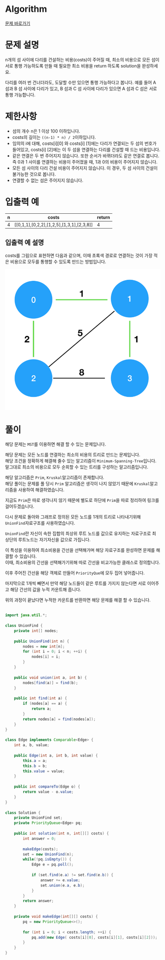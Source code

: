
# Algorithm
[문제 바로가기](https://school.programmers.co.kr/learn/courses/30/lessons/42861)
# 문제 설명

n개의 섬 사이에 다리를 건설하는 비용(costs)이 주어질 때, 최소의 비용으로 모든 섬이 서로 통행 가능하도록 만들 때 필요한 최소 비용을 return 하도록 solution을 완성하세요.

다리를 여러 번 건너더라도, 도달할 수만 있으면 통행 가능하다고 봅니다. 예를 들어 A 섬과 B 섬 사이에 다리가 있고, B 섬과 C 섬 사이에 다리가 있으면 A 섬과 C 섬은 서로 통행 가능합니다.

# **제한사항**

- 섬의 개수 n은 1 이상 100 이하입니다.
- costs의 길이는 `((n-1) * n) / 2`이하입니다.
- 임의의 i에 대해, costs[i][0] 와 costs[i] [1]에는 다리가 연결되는 두 섬의 번호가 들어있고, costs[i] [2]에는 이 두 섬을 연결하는 다리를 건설할 때 드는 비용입니다.
- 같은 연결은 두 번 주어지지 않습니다. 또한 순서가 바뀌더라도 같은 연결로 봅니다. 즉 0과 1 사이를 연결하는 비용이 주어졌을 때, 1과 0의 비용이 주어지지 않습니다.
- 모든 섬 사이의 다리 건설 비용이 주어지지 않습니다. 이 경우, 두 섬 사이의 건설이 불가능한 것으로 봅니다.
- 연결할 수 없는 섬은 주어지지 않습니다.

# **입출력 예**

| n   | costs                                     | return |
| --- | ----------------------------------------- | ------ |
| 4   | [[0,1,1],[0,2,2],[1,2,5],[1,3,1],[2,3,8]] | 4      |

## **입출력 예 설명**

costs를 그림으로 표현하면 다음과 같으며, 이때 초록색 경로로 연결하는 것이 가장 적은 비용으로 모두를 통행할 수 있도록 만드는 방법입니다.

![image.png](./img/섬_연결하기1.png)


# 풀이

해당 문제는 `MST`를 이용하면 해결 할 수 있는 문제입니다.

해당 문제는 모든 노드를 연결하는 최소의 비용의 트리로 만드는 문제입니다.   
해당 조건을 정확하게 해결해 줄수 있는 알고리즘이 `Minimum-Spanning-Tree`입니다.   
말그대로 최소의 비용으로 모두 순회할 수 있는 트리를 구성하는 알고리즘입니다.    

해당 알고리즘은 `Prim`, `Kruskal`알고리즘이 존재합니다.   
해당 풀이는 문제를 풀 당시 `Prim` 알고리즘은 생각이 나지 않았기 때문에 `Kruskal`알고리즘을 사용하여 해결하였습니다.

지금도 `Prim`은 따로 생각나지 않기 때문에 별도로 하단에 `Prim`을 따로 정리하여 링크를 걸어두겠습니다.

다시 문제로 돌아와 그래프로 정의된 모든 노드를 1개의 트리로 나타내기위해 `UnionFind`자료구조를 사용하였습니다.

`UnionFind`란 자신이 속한 집합의 최상위 루트 노드를 값으로 유지하는 자료구조로 최 상단의 루트노드는 자기자신을 값으로 가집니다.

이 특성을 이용하여 최소비용을 간선을 선택해가며 해당 자료구조를 완성하면 문제를 해결할 수 있습니다.    
이때, 최소비용의 간선을 선택해가기위해 따로 간선을 비교가능한 클래스로 정의합니다.  

이후 주어진 간선을 해당 객체로 만들어 `PriorityQue`에 모두 집어 넣어줍니다.  

마지막으로 1개씩 빼면서 만약 해당 노드들이 같은 루트를 가지지 않는다면 서로 이어주고 해당 간선의 값을 누적 카운트해 줍니다.

위의 과정이 끝났다면 누적한 카운트를 반환하면 해당 문제를 해결 할 수 있습니다.

```java

import java.util.*;

class UnionFind {
    private int[] nodes;
    
    public UnionFind(int n) {
        nodes = new int[n];
        for (int i = 0; i < n; ++i) {
            nodes[i] = i;
        }
    }
    
    public void union(int a, int b) {
        nodes[find(a)] = find(b);
    }
    
    public int find(int a) {
        if (nodes[a] == a) {
            return a;
        }
        return nodes[a] = find(nodes[a]);
    }
}

class Edge implements Comparable<Edge> {
    int a, b, value;
    
    public Edge(int a, int b, int value) {
        this.a = a;
        this.b = b;
        this.value = value;
    }
    
    public int compareTo(Edge o) {
        return value - o.value;
    } 
}

class Solution {
    private UnionFind set;
    private PriorityQueue<Edge> pq;
    
    public int solution(int n, int[][] costs) {
        int answer = 0;
        
        makeEdge(costs);
        set = new UnionFind(n);
        while(!pq.isEmpty()) {
            Edge e = pq.poll();
            
            if (set.find(e.a) != set.find(e.b)) {
                answer += e.value;
                set.union(e.a, e.b);
            }
        }
        return answer;
    }
    
    private void makeEdge(int[][] costs) {
        pq = new PriorityQueue<>();
        
        for (int i = 0; i < costs.length; ++i) {
            pq.add(new Edge( costs[i][0], costs[i][1], costs[i][2]));
        }
    }
}

```

